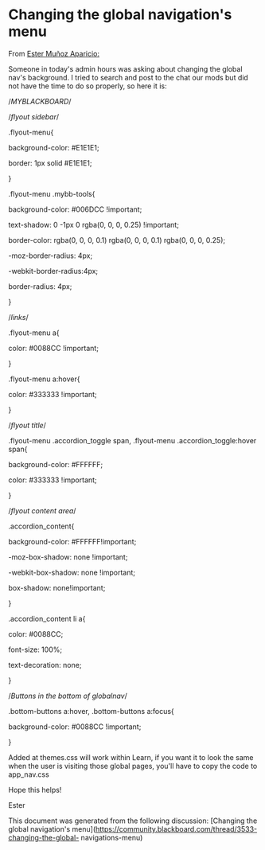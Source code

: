 # Changing the global navigation's menu
From [Ester Muñoz Aparicio:](https://community.blackboard.com/people/emunoz)

Someone in today's admin hours was asking about changing the global nav's
background. I tried to search and post to the chat our mods but did not have
the time to do so properly, so here it is:

/*MYBLACKBOARD*/

/*flyout sidebar*/

.flyout-menu{

background-color: #E1E1E1;

border: 1px solid #E1E1E1;

}

.flyout-menu .mybb-tools{

background-color: #006DCC !important;

text-shadow: 0 -1px 0 rgba(0, 0, 0, 0.25) !important;

border-color: rgba(0, 0, 0, 0.1) rgba(0, 0, 0, 0.1) rgba(0, 0, 0, 0.25);

-moz-border-radius: 4px;

-webkit-border-radius:4px;

border-radius: 4px;

}

/*links*/

.flyout-menu a{

color: #0088CC !important;

}

.flyout-menu a:hover{

color: #333333 !important;

}

/*flyout title*/

.flyout-menu .accordion_toggle span, .flyout-menu .accordion_toggle:hover
span{

background-color: #FFFFFF;

color: #333333 !important;

}

/*flyout content area*/

.accordion_content{

background-color: #FFFFFF!important;

-moz-box-shadow: none !important;

-webkit-box-shadow: none !important;

box-shadow: none!important;

}

.accordion_content li a{

color: #0088CC;

font-size: 100%;

text-decoration: none;

}

/*Buttons in the bottom of globalnav*/

.bottom-buttons a:hover, .bottom-buttons a:focus{

background-color: #0088CC !important;

}

Added at themes.css will work within Learn, if you want it to look the same
when the user is visiting those global pages, you'll have to copy the code to
app_nav.css

Hope this helps!

Ester

This document was generated from the following discussion: [Changing the
global navigation's
menu](https://community.blackboard.com/thread/3533-changing-the-global-
navigations-menu)

